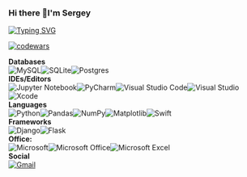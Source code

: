 ### Hi there 👋I'm Sergey  
[![Typing SVG](https://readme-typing-svg.herokuapp.com?color=%2336BCF7&lines=I+am+beginner+developer)](https://git.io/typing-svg)

[![codewars](https://www.codewars.com/users/Sergey_Krutko/badges/micro)](https://www.codewars.com/users/Sergey_Krutko)

**Databases**  
![MySQL](https://img.shields.io/badge/mysql-%2300f.svg?style=for-the-badge&logo=mysql&logoColor=white)![SQLite](https://img.shields.io/badge/sqlite-%2307405e.svg?style=for-the-badge&logo=sqlite&logoColor=white)![Postgres](https://img.shields.io/badge/postgres-%23316192.svg?style=for-the-badge&logo=postgresql&logoColor=white)  
**IDEs/Editors**  
![Jupyter Notebook](https://img.shields.io/badge/jupyter-%23FA0F00.svg?style=for-the-badge&logo=jupyter&logoColor=white)![PyCharm](https://img.shields.io/badge/pycharm-143?style=for-the-badge&logo=pycharm&logoColor=black&color=black&labelColor=green)![Visual Studio Code](https://img.shields.io/badge/Visual%20Studio%20Code-0078d7.svg?style=for-the-badge&logo=visual-studio-code&logoColor=white)![Visual Studio](https://img.shields.io/badge/Visual%20Studio-5C2D91.svg?style=for-the-badge&logo=visual-studio&logoColor=white)![Xcode](https://img.shields.io/badge/Xcode-007ACC?style=for-the-badge&logo=Xcode&logoColor=white)  
**Languages**  
![Python](https://img.shields.io/badge/python-3670A0?style=for-the-badge&logo=python&logoColor=ffdd54)![Pandas](https://img.shields.io/badge/pandas-%23150458.svg?style=for-the-badge&logo=pandas&logoColor=white)![NumPy](https://img.shields.io/badge/numpy-%23013243.svg?style=for-the-badge&logo=numpy&logoColor=white)![Matplotlib](https://img.shields.io/badge/Matplotlib-%23ffffff.svg?style=for-the-badge&logo=Matplotlib&logoColor=black)![Swift](https://img.shields.io/badge/swift-F54A2A?style=for-the-badge&logo=swift&logoColor=white)  
**Frameworks**  
![Django](https://img.shields.io/badge/django-%23092E20.svg?style=for-the-badge&logo=django&logoColor=white)![Flask](https://img.shields.io/badge/flask-%23000.svg?style=for-the-badge&logo=flask&logoColor=white)  
**Office:**  
![Microsoft](https://img.shields.io/badge/Microsoft-0078D4?style=for-the-badge&logo=microsoft&logoColor=white)![Microsoft Office](https://img.shields.io/badge/Microsoft_Office-D83B01?style=for-the-badge&logo=microsoft-office&logoColor=white)![Microsoft Excel](https://img.shields.io/badge/Microsoft_Excel-217346?style=for-the-badge&logo=microsoft-excel&logoColor=white)  
**Social**  
[![Gmail](https://img.shields.io/badge/Gmail-D14836?style=for-the-badge&logo=gmail&logoColor=white)](<address@example.com>)

